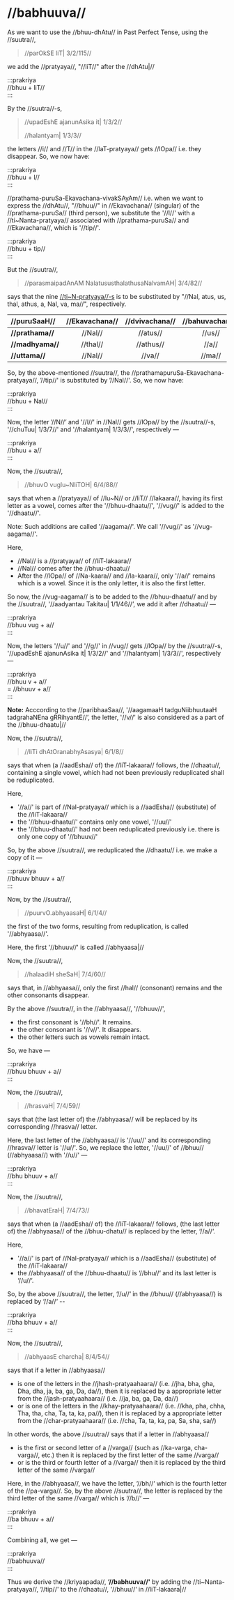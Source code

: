 # //babhuuva//

As we want to use the //bhuu-dhAtu// in Past Perfect Tense, using the //suutra//,

> //parOkSE liT| 3/2/115//

we add the //pratyaya//, "//liT//" after the //dhAtu|//

:::prakriya  
//bhuu + liT//  
:::

By the //suutra//-s,

> //upadEshE ajanunAsika it| 1/3/2//
>
> //halantyam| 1/3/3//

the letters //i// and //T// in the //laT-pratyaya// gets //lOpa// i.e. they disappear. So, we now have:

:::prakriya  
//bhuu + l//  
:::

//prathama-puruSa-Ekavachana-vivakSAyAm// i.e. when we want to express the //dhAtu//, "//bhuu//" in //Ekavachana// (singular) of the //prathama-puruSa// (third person), we substitute the '//l//' with a //ti~Nanta-pratyaya// associated with //prathama-puruSa// and //Ekavachana//, which is '//tip//'.

:::prakriya  
//bhuu + tip//  
:::

But the //suutra//,

> //parasmaipadAnAM NalatususthalathusaNalvamAH| 3/4/82//

says that the nine [//ti~N-pratyaya//-s](#/lsk/tinanta/) is to be substituted by "//Nal, atus, us, thal, athus, a, Nal, va, ma//", respectively.

| //puruSaaH//     | //Ekavachana// | //dvivachana// | //bahuvachana// |
| :--------------- | :------------: | :------------: | :-------------: |
| **//prathama//** |    //Nal//     |    //atus//    |     //us//      |
| **//madhyama//** |    //thal//    |   //athus//    |      //a//      |
| **//uttama//**   |    //Nal//     |     //va//     |     //ma//      |

So, by the above-mentioned //suutra//, the //prathamapuruSa-Ekavachana-pratyaya//, ’//tip//' is substituted by ’//Nal//'. So, we now have:

:::prakriya  
//bhuu + Nal//  
:::

Now, the letter ’//N//’ and '//l//' in //Nal// gets //lOpa// by the //suutra//-s, '//chuTuu| 1/3/7//' and '//halantyam| 1/3/3//', respectively —

:::prakriya  
//bhuu + a//  
:::

<!--TODO: Exaplin why shap wont come here-->

Now, the //suutra//,

> //bhuvO vuglu~NliTOH| 6/4/88//

says that when a //pratyaya// of //lu~N// or //liT// //lakaara//, having its first letter as a vowel, comes after the '//bhuu-dhaatu//', '//vug//' is added to the '//dhaatu//'.

Note: Such additions are called '//aagama//'. We call '//vug//' as '//vug-aagama//'.

Here,

- //Nal// is a //pratyaya// of //liT-lakaara//
- //Nal// comes after the //bhuu-dhaatu//
- After the //lOpa// of //Na-kaara// and //la-kaara//, only '//a//' remains which is a vowel. Since it is the only letter, it is also the first letter.

So now, the //vug-aagama// is to be added to the //bhuu-dhaatu// and by the //suutra//, '//aadyantau Takitau| 1/1/46//’, we add it after //dhaatu// —

<!--TODO explain aadyantau Takitau (somewhere) -->

:::prakriya  
//bhuu vug + a//  
:::

Now, the letters '//u//' and '//g//' in //vug// gets //lOpa// by the //suutra//-s, '//upadEshE ajanunAsika it| 1/3/2//' and '//halantyam| 1/3/3//', respectively —

:::prakriya  
//bhuu v + a//  
= //bhuuv + a//  
:::

**Note:** Acccording to the //paribhaaSaa//, '//aagamaaH tadguNiibhuutaaH tadgrahaNEna gRRihyantE//’, the letter, '//v//' is also considered as a part of the //bhuu-dhaatu|//

Now, the //suutra//,

> //liTi dhAtOranabhyAsasya| 6/1/8//

says that when (a //aadEsha// of) the //liT-lakaara// follows, the //dhaatu//, containing a single vowel, which had not been previously reduplicated shall be reduplicated.

Here,

- '//a//' is part of //Nal-pratyaya// which is a //aadEsha// (substitute) of the //liT-lakaara//
- the '//bhuu-dhaatu//' contains only one vowel, '//uu//'
- the '//bhuu-dhaatu//' had not been reduplicated previously i.e. there is only one copy of '//bhuuv//'

So, by the above //suutra//, we reduplicated the //dhaatu// i.e. we make a copy of it —

:::prakriya  
//bhuuv bhuuv + a//  
:::

Now, by the //suutra//,

> //puurvO.abhyaasaH| 6/1/4//

the first of the two forms, resulting from reduplication, is called '//abhyaasa//'.

Here, the first '//bhuuv//' is called //abhyaasa|//

Now, the //suutra//,

> //halaadiH sheSaH| 7/4/60//

says that, in //abhyaasa//, only the first //hal// (consonant) remains and the other consonants disappear.

By the above //suutra//, in the //abhyaasa//, '//bhuuv//',

- the first consonant is '//bh//'. It remains.
- the other consonant is '//v//'. It disappears.
- the other letters such as vowels remain intact.

So, we have —

:::prakriya  
//bhuu bhuuv + a//  
:::

Now, the //suutra//,

> //hrasvaH| 7/4/59//

says that (the last letter of) the //abhyaasa// will be replaced by its corresponding //hrasva// letter. <!-- TODO: alontyasya -->

Here, the last letter of the //abhyaasa// is '//uu//' and its corresponding //hrasva// letter is '//u//'. So, we replace the letter, '//uu//' of //bhuu// (//abhyaasa//) with '//u//' —

:::prakriya  
//bhu bhuuv + a//  
:::

Now, the //suutra//,

> //bhavatEraH| 7/4/73//

says that when (a //aadEsha// of) the //liT-lakaara// follows, (the last letter of) the //abhyaasa// of the //bhuu-dhatu// is replaced by the letter, ‘//a//‘.

Here,

- '//a//' is part of //Nal-pratyaya// which is a //aadEsha// (substitute) of the //liT-lakaara//
- the //abhyaasa// of the //bhuu-dhaatu// is ‘//bhu//‘ and its last letter is ‘//u//‘.

So, by the above //suutra//, the letter, ‘//u//‘ in the //bhuu// (//abhyaasa//) is replaced by ‘//a//‘ --

:::prakriya  
//bha bhuuv + a//  
:::

Now, the //suutra//,

> //abhyaasE charcha| 8/4/54//

says that if a letter in //abhyaasa//

- is one of the letters in the //jhash-pratyaahaara// (i.e. //jha, bha, gha, Dha, dha, ja, ba, ga, Da, da//), then it is replaced by a appropriate letter from the //jash-pratyaahaara// (i.e. //ja, ba, ga, Da, da//)
- or is one of the letters in the //khay-pratyaahaara// (i.e. //kha, pha, chha, Tha, tha, cha, Ta, ta, ka, pa//), then it is replaced by a appropriate letter from the //char-pratyaahaara// (i.e. //cha, Ta, ta, ka, pa, Sa, sha, sa//)

In other words, the above //suutra// says that if a letter in //abhyaasa//

- is the first or second letter of a //varga// (such as //ka-varga, cha-varga//, etc.) then it is replaced by the first letter of the same //varga//
- or is the third or fourth letter of a //varga// then it is replaced by the third letter of the same //varga//

Here, in the //abhyaasa//, we have the letter, ‘//bh//‘ which is the fourth letter of the //pa-varga//. So, by the above //suutra//, the letter is replaced by the third letter of the same //varga// which is ‘//b//‘ —

:::prakriya  
//ba bhuuv + a//  
:::

Combining all, we get —

:::prakriya  
//babhuuva//  
:::

Thus we derive the //kriyaapada//, **’//babhuuva//'** by adding the //ti~Nanta-pratyaya//, ‘//tip//' to the //dhaatu//, '//bhuu//‘ in //liT-lakaara|//
